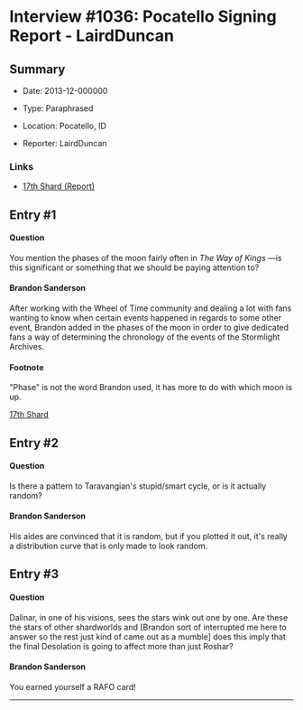 # Interview #1036: Pocatello Signing Report - LairdDuncan

## Summary

- Date: 2013-12-000000

- Type: Paraphrased

- Location: Pocatello, ID

- Reporter: LairdDuncan

### Links

- [17th Shard (Report)](http://www.17thshard.com/forum/topic/4769-pocatello-signing-12-10-13/page-2#entry79520)


## Entry #1

#### Question

You mention the phases of the moon fairly often in
*The Way of Kings*
—is this significant or something that we should be paying attention to?

#### Brandon Sanderson

After working with the Wheel of Time community and dealing a lot with fans wanting to know when certain events happened in regards to some other event, Brandon added in the phases of the moon in order to give dedicated fans a way of determining the chronology of the events of the Stormlight Archives.

#### Footnote

"Phase" is not the word Brandon used, it has more to do with which moon is up.

[17th Shard](http://www.17thshard.com/forum/topic/4769-pocatello-signing-12-10-13/?p=79688)

## Entry #2

#### Question

Is there a pattern to Taravangian's stupid/smart cycle, or is it actually random?

#### Brandon Sanderson

His aides are convinced that it is random, but if you plotted it out, it's really a distribution curve that is only made to look random.

## Entry #3

#### Question

Dalinar, in one of his visions, sees the stars wink out one by one. Are these the stars of other shardworlds and [Brandon sort of interrupted me here to answer so the rest just kind of came out as a mumble] does this imply that the final Desolation is going to affect more than just Roshar?

#### Brandon Sanderson

You earned yourself a RAFO card!


---

